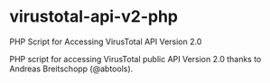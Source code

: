 # virustotal-api-v2-php
PHP Script for Accessing VirusTotal API Version 2.0

PHP script for accessing VirusTotal public API Version 2.0 thanks to Andreas Breitschopp (@abtools).

